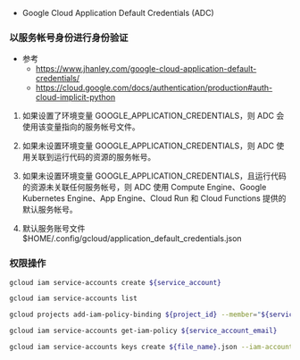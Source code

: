 
- Google Cloud Application Default Credentials (ADC) 

### 以服务帐号身份进行身份验证
- 参考
    - https://www.jhanley.com/google-cloud-application-default-credentials/
    - https://cloud.google.com/docs/authentication/production#auth-cloud-implicit-python

1. 如果设置了环境变量 GOOGLE_APPLICATION_CREDENTIALS，则 ADC 会使用该变量指向的服务帐号文件。

2. 如果未设置环境变量 GOOGLE_APPLICATION_CREDENTIALS，则 ADC 使用关联到运行代码的资源的服务帐号。  

3. 如果未设置环境变量 GOOGLE_APPLICATION_CREDENTIALS，且运行代码的资源未关联任何服务帐号，则 ADC 使用 Compute Engine、Google Kubernetes Engine、App Engine、Cloud Run 和 Cloud Functions 提供的默认服务帐号。

4. 默认服务账号文件 $HOME/.config/gcloud/application_default_credentials.json


### 权限操作
```bash
gcloud iam service-accounts create ${service_account}

gcloud iam service-accounts list

gcloud projects add-iam-policy-binding ${project_id} --member="${service_account_email}" --role="roles/owner"

gcloud iam service-accounts get-iam-policy ${service_account_email}

gcloud iam service-accounts keys create ${file_name}.json --iam-account=${service_account_email}
```